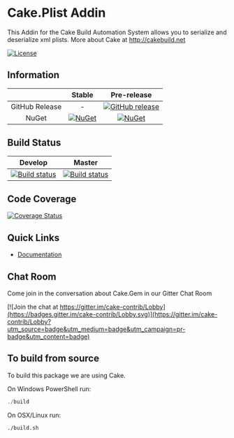 # Cake.Plist Addin 

This Addin for the Cake Build Automation System allows you to serialize and deserialize xml plists. More about Cake at http://cakebuild.net

[![License](http://img.shields.io/:license-mit-blue.svg)](http://cake-contrib.mit-license.org)

## Information

||Stable|Pre-release|
|:--:|:--:|:--:|
|GitHub Release|-|[![GitHub release](https://img.shields.io/github/release/cake-contrib/Cake.Plist.svg)](https://github.com/cake-contrib/Cake.Plist/releases/latest)|
|NuGet|[![NuGet](https://img.shields.io/nuget/v/Cake.Plist.svg)](https://www.nuget.org/packages/Cake.Plist)|[![NuGet](https://img.shields.io/nuget/vpre/Cake.Plist.svg)](https://www.nuget.org/packages/Cake.Plist)|

## Build Status

|Develop|Master|
|:--:|:--:|
|[![Build status](https://ci.appveyor.com/api/projects/status/2p79mwndsu6aulny/branch/develop?svg=true)](https://ci.appveyor.com/project/cakecontrib/cake-plist/branch/develop)|[![Build status](https://ci.appveyor.com/api/projects/status/2p79mwndsu6aulny/branch/develop?svg=true)](https://ci.appveyor.com/project/cakecontrib/cake-plist/branch/master)|

## Code Coverage

[![Coverage Status](https://coveralls.io/repos/github/cake-contrib/Cake.Plist/badge.svg?branch=develop)](https://coveralls.io/github/cake-contrib/Cake.Plist?branch=develop)

## Quick Links

- [Documentation](https://cake-contrib.github.io/Cake.Plist)

## Chat Room

Come join in the conversation about Cake.Gem in our Gitter Chat Room

[![Join the chat at https://gitter.im/cake-contrib/Lobby](https://badges.gitter.im/cake-contrib/Lobby.svg)](https://gitter.im/cake-contrib/Lobby?utm_source=badge&utm_medium=badge&utm_campaign=pr-badge&utm_content=badge)

## To build from source

To build this package we are using Cake.

On Windows PowerShell run:

```powershell
./build
```

On OSX/Linux run:

```bash
./build.sh
```